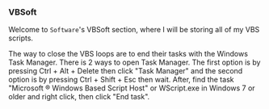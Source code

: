 ### VBSoft
Welcome to `Software`'s VBSoft section, where I will be storing all of my VBS scripts.

The way to close the VBS loops are to end their tasks with the Windows Task Manager. There is 2 ways to open Task Manager. The first option is by pressing Ctrl + Alt + Delete then click "Task Manager" and the second option is by pressing Ctrl + Shift + Esc then wait. After, find the task "Microsoft ® Windows Based Script Host" or WScript.exe in Windows 7 or older and right click, then click "End task".
